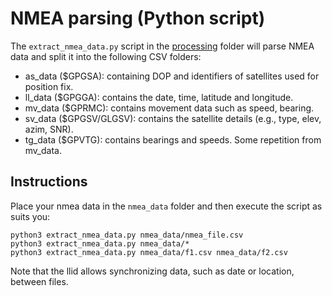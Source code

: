 # NMEA parsing (Python script)

The `extract_nmea_data.py` script in the [processing](https://github.com/serialc/gnss_accuracy_and_error_oer/tree/main/processing) folder will parse NMEA data and split it into the following CSV folders:
- as_data ($GPGSA): containing DOP and identifiers of satellites used for position fix.
- ll_data ($GPGGA): contains the date, time, latitude and longitude.
- mv_data ($GPRMC): contains movement data such as speed, bearing.
- sv_data ($GPGSV/GLGSV): contains the satellite details (e.g., type, elev, azim, SNR).
- tg_data ($GPVTG): contains bearings and speeds. Some repetition from mv_data.

## Instructions
Place your nmea data in the `nmea_data` folder and then execute the script as suits you:
```
python3 extract_nmea_data.py nmea_data/nmea_file.csv
python3 extract_nmea_data.py nmea_data/*
python3 extract_nmea_data.py nmea_data/f1.csv nmea_data/f2.csv
```

Note that the llid allows synchronizing data, such as date or location, between files.

